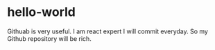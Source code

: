 # hello-world
Githuab is very useful.
I am react expert
I will commit everyday.
So my Github repository will be rich.
